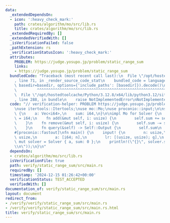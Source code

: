```yaml
---
data:
  _extendedDependsOn:
  - icon: ':heavy_check_mark:'
    path: crates/algorithm/mo/src/lib.rs
    title: crates/algorithm/mo/src/lib.rs
  _extendedRequiredBy: []
  _extendedVerifiedWith: []
  _isVerificationFailed: false
  _pathExtension: rs
  _verificationStatusIcon: ':heavy_check_mark:'
  attributes:
    PROBLEM: https://judge.yosupo.jp/problem/static_range_sum
    links:
    - https://judge.yosupo.jp/problem/static_range_sum
  bundledCode: "Traceback (most recent call last):\n  File \"/opt/hostedtoolcache/Python/3.12.8/x64/lib/python3.12/site-packages/onlinejudge_verify/documentation/build.py\"\
    , line 71, in _render_source_code_stat\n    bundled_code = language.bundle(stat.path,\
    \ basedir=basedir, options={'include_paths': [basedir]}).decode()\n          \
    \         ^^^^^^^^^^^^^^^^^^^^^^^^^^^^^^^^^^^^^^^^^^^^^^^^^^^^^^^^^^^^^^^^^^^^^^^^^^^^^^^^^\n\
    \  File \"/opt/hostedtoolcache/Python/3.12.8/x64/lib/python3.12/site-packages/onlinejudge_verify/languages/rust.py\"\
    , line 288, in bundle\n    raise NotImplementedError\nNotImplementedError\n"
  code: "// verification-helper: PROBLEM https://judge.yosupo.jp/problem/static_range_sum\n\
    \nuse itertools::Itertools;\nuse mo::Mo;\nuse proconio::input;\n\nstruct Solver\
    \ {\n    a: Vec<i64>,\n    sum: i64,\n}\n\nimpl Mo for Solver {\n    type Output\
    \ = i64;\n    fn add(&mut self, i: usize) {\n        self.sum += self.a[i];\n\
    \    }\n    fn remove(&mut self, i: usize) {\n        self.sum -= self.a[i];\n\
    \    }\n    fn query(&self) -> Self::Output {\n        self.sum\n    }\n}\n\n\
    #[proconio::fastout]\nfn main() {\n    input! {\n        n: usize,\n        q:\
    \ usize,\n        a: [i64; n],\n        lr: [(usize, usize); q],\n    }\n    let\
    \ mut solver = Solver { a, sum: 0 };\n    println!(\"{}\", solver.solve(&lr).iter().join(\"\
    \\n\"));\n}\n"
  dependsOn:
  - crates/algorithm/mo/src/lib.rs
  isVerificationFile: true
  path: verify/static_range_sum/src/main.rs
  requiredBy: []
  timestamp: '2024-12-15 01:26:42+00:00'
  verificationStatus: TEST_ACCEPTED
  verifiedWith: []
documentation_of: verify/static_range_sum/src/main.rs
layout: document
redirect_from:
- /verify/verify/static_range_sum/src/main.rs
- /verify/verify/static_range_sum/src/main.rs.html
title: verify/static_range_sum/src/main.rs
---
```

